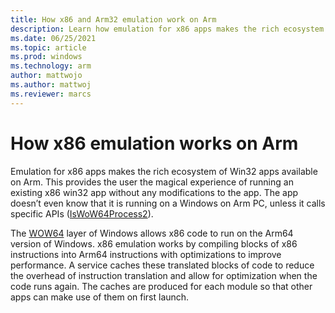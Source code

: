 ```yaml
---
title: How x86 and Arm32 emulation work on Arm
description: Learn how emulation for x86 apps makes the rich ecosystem of existing Win32 apps available on Arm devices.
ms.date: 06/25/2021
ms.topic: article
ms.prod: windows
ms.technology: arm
author: mattwojo
ms.author: mattwoj
ms.reviewer: marcs
---
```


# How x86 emulation works on Arm

Emulation for x86 apps makes the rich ecosystem of Win32 apps available on Arm. This provides the user the magical experience of running an existing x86 win32 app without any modifications to the app. The app doesn’t even know that it is running on a Windows on Arm PC, unless it calls specific APIs ([IsWoW64Process2](/windows/desktop/api/wow64apiset/nf-wow64apiset-iswow64process2)).

The [WOW64](/windows/desktop/WinProg64/running-32-bit-applications) layer of Windows allows x86 code to run on the Arm64 version of Windows. x86 emulation works by compiling blocks of x86 instructions into Arm64 instructions with optimizations to improve performance. A service caches these translated blocks of code to reduce the overhead of instruction translation and allow for optimization when the code runs again. The caches are produced for each module so that other apps can make use of them on first launch.
